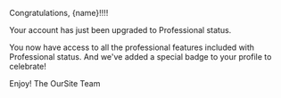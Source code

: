 Congratulations, {name}!!!!

Your account has just been upgraded to Professional status.

You now have access to all the professional features included with Professional status.
And we've added a special badge to your profile to celebrate!

Enjoy!
The OurSite Team